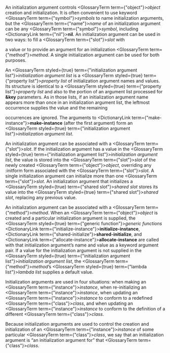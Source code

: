  



An initialization argument controls <GlossaryTerm  term={"object"}><i>object</i></GlossaryTerm> creation and initialization. It is often convenient to use keyword <GlossaryTerm  term={"symbol"}><i>symbols</i></GlossaryTerm> to name initialization arguments, but the <GlossaryTerm  term={"name"}><i>name</i></GlossaryTerm> of an initialization argument can be any <GlossaryTerm  term={"symbol"}><i>symbol</i></GlossaryTerm>, including <DictionaryLink  term={"nil"}><b>nil</b></DictionaryLink>. An initialization argument can be used in two ways: to fill a <GlossaryTerm  term={"slot"}><i>slot</i></GlossaryTerm> with 



a value or to provide an argument for an initialization <GlossaryTerm  term={"method"}><i>method</i></GlossaryTerm>. A single initialization argument can be used for both purposes. 



An <GlossaryTerm styled={true} term={"initialization argument list"}><i>initialization argument list</i></GlossaryTerm> is a <GlossaryTerm styled={true} term={"property list"}><i>property list</i></GlossaryTerm> of initialization argument names and values. Its structure is identical to a <GlossaryTerm styled={true} term={"property list"}><i>property list</i></GlossaryTerm> and also to the portion of an argument list processed for **&amp;key** parameters. As in those lists, if an initialization argument name appears more than once in an initialization argument list, the leftmost occurrence supplies the value and the remaining 



occurrences are ignored. The arguments to <DictionaryLink  term={"make-instance"}><b>make-instance</b></DictionaryLink> (after the first argument) form an <GlossaryTerm styled={true} term={"initialization argument list"}><i>initialization argument list</i></GlossaryTerm>. 



An initialization argument can be associated with a <GlossaryTerm  term={"slot"}><i>slot</i></GlossaryTerm>. If the initialization argument has a value in the <GlossaryTerm styled={true} term={"initialization argument list"}><i>initialization argument list</i></GlossaryTerm>, the value is stored into the <GlossaryTerm  term={"slot"}><i>slot</i></GlossaryTerm> of the newly created <GlossaryTerm  term={"object"}><i>object</i></GlossaryTerm>, overriding any :initform form associated with the <GlossaryTerm  term={"slot"}><i>slot</i></GlossaryTerm>. A single initialization argument can initialize more than one <GlossaryTerm  term={"slot"}><i>slot</i></GlossaryTerm>. An initialization argument that initializes a <GlossaryTerm styled={true} term={"shared slot"}><i>shared slot</i></GlossaryTerm> stores its value into the <GlossaryTerm styled={true} term={"shared slot"}><i>shared slot</i></GlossaryTerm>, replacing any previous value. 



An initialization argument can be associated with a <GlossaryTerm  term={"method"}><i>method</i></GlossaryTerm>. When an <GlossaryTerm  term={"object"}><i>object</i></GlossaryTerm> is created and a particular initialization argument is supplied, the <GlossaryTerm styled={true} term={"generic function"}><i>generic functions</i></GlossaryTerm> <DictionaryLink  term={"initialize-instance"}><b>initialize-instance</b></DictionaryLink>, <DictionaryLink  term={"shared-initialize"}><b>shared-initialize</b></DictionaryLink>, and <DictionaryLink  term={"allocate-instance"}><b>allocate-instance</b></DictionaryLink> are called with that initialization argument’s name and value as a keyword argument pair. If a value for the initialization argument is not supplied in the <GlossaryTerm styled={true} term={"initialization argument list"}><i>initialization argument list</i></GlossaryTerm>, the <GlossaryTerm  term={"method"}><i>method</i></GlossaryTerm>’s <GlossaryTerm styled={true} term={"lambda list"}><i>lambda list</i></GlossaryTerm> supplies a default value. 



Initialization arguments are used in four situations: when making an <GlossaryTerm  term={"instance"}><i>instance</i></GlossaryTerm>, when re-initializing an <GlossaryTerm  term={"instance"}><i>instance</i></GlossaryTerm>, when updating an <GlossaryTerm  term={"instance"}><i>instance</i></GlossaryTerm> to conform to a redefined <GlossaryTerm  term={"class"}><i>class</i></GlossaryTerm>, and when updating an <GlossaryTerm  term={"instance"}><i>instance</i></GlossaryTerm> to conform to the definition of a different <GlossaryTerm  term={"class"}><i>class</i></GlossaryTerm>. 



Because initialization arguments are used to control the creation and initialization of an <GlossaryTerm  term={"instance"}><i>instance</i></GlossaryTerm> of some particular <GlossaryTerm  term={"class"}><i>class</i></GlossaryTerm>, we say that an initialization argument is “an initialization argument for” that <GlossaryTerm  term={"class"}><i>class</i></GlossaryTerm>. 



